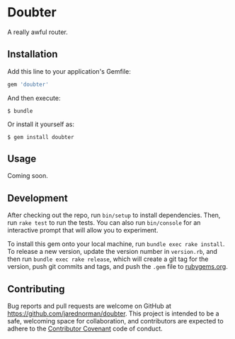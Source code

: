 # Doubter

A really awful router.

## Installation

Add this line to your application's Gemfile:

```ruby
gem 'doubter'
```

And then execute:

    $ bundle

Or install it yourself as:

    $ gem install doubter

## Usage

Coming soon.

## Development

After checking out the repo, run `bin/setup` to install dependencies. Then, run
`rake test` to run the tests. You can also run `bin/console` for an interactive
prompt that will allow you to experiment.

To install this gem onto your local machine, run `bundle exec rake install`. To
release a new version, update the version number in `version.rb`, and then run
`bundle exec rake release`, which will create a git tag for the version, push
git commits and tags, and push the `.gem` file to
[rubygems.org](https://rubygems.org).

## Contributing

Bug reports and pull requests are welcome on GitHub at
https://github.com/jarednorman/doubter. This project is intended to be a safe,
welcoming space for collaboration, and contributors are expected to adhere to
the [Contributor Covenant](http://contributor-covenant.org) code of conduct.

